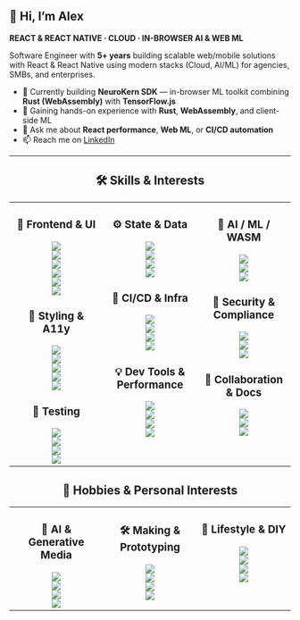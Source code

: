 ## 👋 Hi, I’m Alex

**REACT & REACT NATIVE · CLOUD · IN-BROWSER AI & WEB ML**  

Software Engineer with **5+ years** building scalable web/mobile solutions with React & React Native using modern stacks (Cloud, AI/ML) for agencies, SMBs, and enterprises.

- 🔭 Currently building **NeuroKern SDK** — in-browser ML toolkit combining **Rust (WebAssembly)** with **TensorFlow.js**
- 🌱 Gaining hands-on experience with **Rust**, **WebAssembly**, and client-side ML 
- 💬 Ask me about **React performance**, **Web ML**, or **CI/CD automation**
- 📫 Reach me on [LinkedIn](https://linkedin.com/in/alexentwickler)

----

<h2 align="center">🛠️ Skills & Interests</h2> <table align="center"> <tr> <!-- Column 1 --> <td valign="top" width="33%" align="center"> <h3>🔷 Frontend & UI</h3>
<img src="https://img.shields.io/badge/JavaScript-ES6%2B-F7DF1E?style=flat-square&logo=javascript&logoColor=black"><br>
<img src="https://img.shields.io/badge/TypeScript-007ACC?style=flat-square&logo=typescript&logoColor=white"><br>
<img src="https://img.shields.io/badge/React-18.x-61DAFB?style=flat-square&logo=react&logoColor=black"><br>
<img src="https://img.shields.io/badge/Next.js-SSR%2FSSG-000000?style=flat-square&logo=next.js&logoColor=white"><br>
<img src="https://img.shields.io/badge/React_Native-Mobile-61DAFB?style=flat-square&logo=react&logoColor=black"><br>
<img src="https://img.shields.io/badge/PWA-Progressive_App-5A0FC8?style=flat-square&logo=pwa&logoColor=white"><br>

<h3>🎨 Styling & A11y</h3>
<img src="https://img.shields.io/badge/Tailwind-CSS-38B2AC?style=flat-square&logo=tailwind-css&logoColor=white"><br>
<img src="https://img.shields.io/badge/styled--components-DB7093?style=flat-square&logo=styled-components&logoColor=white"><br>
<img src="https://img.shields.io/badge/SASS-SCSS-CC6699?style=flat-square&logo=sass&logoColor=white"><br>
<img src="https://img.shields.io/badge/Accessibility-WCAG_2.1_AA-005A9C?style=flat-square&logo=w3c&logoColor=white"><br>
<img src="https://img.shields.io/badge/i18n-Multilingual-007ACC?style=flat-square&logo=polymer-project&logoColor=white"><br>

<h3>🧪 Testing</h3>
<img src="https://img.shields.io/badge/Jest-Testing-99425B?style=flat-square&logo=jest&logoColor=white"><br>
<img src="https://img.shields.io/badge/RTL-Testing_Library-E33332?style=flat-square&logo=testing-library&logoColor=white"><br>
<img src="https://img.shields.io/badge/Cypress-E2E-17202C?style=flat-square&logo=cypress&logoColor=white"><br>
<img src="https://img.shields.io/badge/Playwright-E2E_Testing-2EAD33?style=flat-square&logo=microsoft&logoColor=white"><br>

</td> <!-- Column 2 --> <td valign="top" width="33%" align="center"> <h3>⚙️ State & Data</h3>
<img src="https://img.shields.io/badge/Redux-Toolkit-764ABC?style=flat-square&logo=redux&logoColor=white"><br>
<img src="https://img.shields.io/badge/Zustand-State_Management-FF8C00?style=flat-square&logo=zotero&logoColor=white"><br>
<img src="https://img.shields.io/badge/Apollo-GraphQL-311C87?style=flat-square&logo=apollo-graphql&logoColor=white"><br>
<img src="https://img.shields.io/badge/REST-API-6E6E6E?style=flat-square&logo=json&logoColor=white"><br>

<h3>🚀 CI/CD & Infra</h3>
<img src="https://img.shields.io/badge/GitHub_Actions-CI%2FCD-2088FF?style=flat-square&logo=github-actions&logoColor=white"><br>
<img src="https://img.shields.io/badge/Docker-Containerization-2496ED?style=flat-square&logo=docker&logoColor=white"><br>
<img src="https://img.shields.io/badge/AWS-Lambda%2C_S3%2C_CF-FF9900?style=flat-square&logo=amazon-aws&logoColor=white"><br>
<img src="https://img.shields.io/badge/Firebase-Hosting_&_Auth-FFCA28?style=flat-square&logo=firebase&logoColor=black"><br>

<h3>💡 Dev Tools & Performance</h3>
<img src="https://img.shields.io/badge/Webpack-Bundler-8DD6F9?style=flat-square&logo=webpack&logoColor=black"><br>
<img src="https://img.shields.io/badge/Vite-Speedy_Build-FCAB00?style=flat-square&logo=vite&logoColor=white"><br>
<img src="https://img.shields.io/badge/Sentry-Monitoring-362D59?style=flat-square&logo=sentry&logoColor=white"><br>
<img src="https://img.shields.io/badge/Git-Version_Control-F05032?style=flat-square&logo=git&logoColor=white"><br>

</td> <!-- Column 3 --> <td valign="top" width="33%" align="center"> <h3>🧠 AI / ML / WASM</h3>
<img src="https://img.shields.io/badge/TensorFlow.js-In--browser_AI-F3E052?style=flat-square&logo=tensorflow&logoColor=black"><br>
<img src="https://img.shields.io/badge/ONNX.js-Neural_Inference-005CED?style=flat-square&logo=onnx&logoColor=white"><br>
<img src="https://img.shields.io/badge/Rust-WebAssembly-000000?style=flat-square&logo=rust&logoColor=white"><br>

<h3>🔐 Security & Compliance</h3>
<img src="https://img.shields.io/badge/GDPR-Compliant-0052CC?style=flat-square&logo=euro&logoColor=white"><br>
<img src="https://img.shields.io/badge/Encrypted_Storage-Mobile-007AFF?style=flat-square&logo=apple&logoColor=white"><br>
<img src="https://img.shields.io/badge/CSP_%26_SRI-Secure-333333?style=flat-square&logo=security&logoColor=white"><br>

<h3>🤝 Collaboration & Docs</h3>
<img src="https://img.shields.io/badge/Markdown-Docs-000000?style=flat-square&logo=markdown&logoColor=white"><br>
<img src="https://img.shields.io/badge/Jira-Agile-0052CC?style=flat-square&logo=jira&logoColor=white"><br>
<img src="https://img.shields.io/badge/GitHub-Code_Reviews-181717?style=flat-square&logo=github&logoColor=white"><br>

</td> </tr> </table>
<h2 align="center">🎯 Hobbies & Personal Interests</h2> <table align="center"> <tr> <!-- Column 1 --> <td valign="top" width="33%" align="center"> <h3>🎨 AI & Generative Media</h3>
<img src="https://img.shields.io/badge/AI_Music-Production-FF4081?style=flat-square&logo=spotify&logoColor=white"><br>
<img src="https://img.shields.io/badge/AI_Art-Generative_Design-6E40C9?style=flat-square&logo=artstation&logoColor=white"><br>
<img src="https://img.shields.io/badge/LLMs-OpenAI%2C_LangChain-blue?style=flat-square&logo=openai&logoColor=white"><br>
<img src="https://img.shields.io/badge/Prompt_Engineering-Creative_AI-00BFA6?style=flat-square&logo=ghost&logoColor=white"><br>

</td> <!-- Column 2 --> <td valign="top" width="33%" align="center"> <h3>🛠 Making & Prototyping</h3>
<img src="https://img.shields.io/badge/3D_Printing-FDM%2C_SLA-orange?style=flat-square&logo=3d&logoColor=white"><br>
<img src="https://img.shields.io/badge/Fusion_360-Design-yellow?style=flat-square&logo=autodesk&logoColor=black"><br>
<img src="https://img.shields.io/badge/Blender-Modeling-orange?style=flat-square&logo=blender&logoColor=white"><br>
<img src="https://img.shields.io/badge/SolidWorks-Basics-red?style=flat-square&logo=solidworks&logoColor=white"><br>

</td> <!-- Column 3 --> <td valign="top" width="33%" align="center"> <h3>🌄 Lifestyle & DIY</h3>
<img src="https://img.shields.io/badge/Hiking-Alpine_Trails-4CAF50?style=flat-square&logo=leaflet&logoColor=white"><br>
<img src="https://img.shields.io/badge/Photography-Nature_%26_Urban-2196F3?style=flat-square&logo=canon&logoColor=white"><br>
<img src="https://img.shields.io/badge/DIY-Prototyping-FF9800?style=flat-square&logo=raspberry-pi&logoColor=white"><br>
<img src="https://img.shields.io/badge/Laser_%26_CNC-Ready_Designs-607D8B?style=flat-square&logo=laser&logoColor=white"><br>

</td> </tr> </table>



